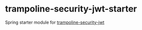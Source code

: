 # trampoline-security-jwt-starter

Spring starter module for [trampoline-security-jwt](../trampoline-security-jwt)